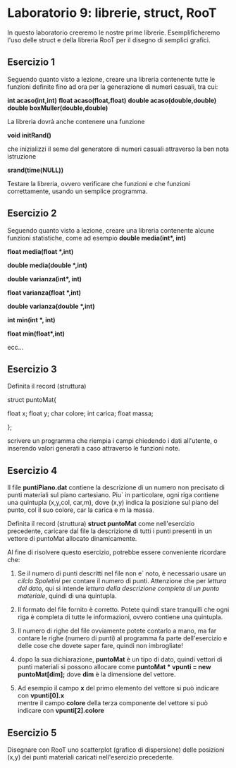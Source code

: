 # Laboratorio 9: librerie, struct, RooT


In questo laboratorio creeremo le nostre prime librerie. Esemplificheremo l'uso delle struct e della libreria RooT per il disegno di semplici grafici.

## Esercizio 1
Seguendo quanto visto a lezione, creare una libreria contenente tutte le funzioni definite fino ad ora per la generazione di numeri casuali, tra cui:

__int acaso(int,int)__
__float acaso(float,float)__
__double acaso(double,double)__
__double boxMuller(double,double)__

La libreria dovrà anche contenere una funzione 

__void initRand()__

che inizializzi il seme del generatore di numeri casuali attraverso la ben nota istruzione 

__srand(time(NULL))__

Testare la libreria, ovvero verificare che funzioni e che funzioni correttamente, usando un semplice programma.


## Esercizio 2
Seguendo quanto visto a lezione, creare una libreria contenente alcune funzioni statistiche, come ad esempio
__double  media(int*, int)__

__float  media(float *,int)__

__double  media(double *,int)__

__double  varianza(int*, int)__

__float  varianza(float *,int)__

__double  varianza(double *,int)__

__int min(int *, int)__

__float min(float*,int)__

ecc...


## Esercizio 3

Definita il record (struttura)

struct puntoMat{

float x;
float y;
char colore;
int carica;
float massa;

};

scrivere un programma che riempia i campi chiedendo i dati all'utente, o inserendo valori generati a caso attraverso le funzioni note.


## Esercizio 4

Il file __puntiPiano.dat__ contiene la descrizione di un numero non precisato di punti materiali sul piano cartesiano. Piu` in particolare, ogni riga contiene una quintupla (x,y,col, car,m), dove (x,y) indica la posizione sul piano del punto, col il suo colore, car la carica e m la massa.

Definita il record (struttura) __struct puntoMat__ come nell'esercizio precedente, caricare dal file la descrizione di tutti i punti  presenti in un vettore di puntoMat allocato dinamicamente.

Al fine di risolvere questo esercizio, potrebbe essere conveniente ricordare che:

1. Se il numero di punti descritti nel file non e` noto, è necessario usare un _cilclo Spoletini_ per contare il numero di punti. Attenzione che per _lettura del dato_, qui si intende _lettura della descrizione completa di un punto materiale_, quindi di una quintupla.

2. Il formato del file fornito è corretto. Potete quindi stare tranquilli che ogni riga è completa di tutte le informazioni, ovvero contiene una quintupla.

3. Il numero di righe del file ovviamente potete contarlo a mano, ma far contare le righe (numero di punti) al programma fa parte dell'esercizio e delle cose che dovete saper fare, quindi non imbrogliate!

4. dopo la sua dichiarazione, __puntoMat__ è  un tipo di dato, quindi vettori di punti materiali si possono allocare come
__puntoMat * vpunti = new puntoMat[dim];__
dove __dim__ è  la dimensione del vettore.

5. Ad esempio il campo __x__ del primo elemento del vettore si può indicare con 
__vpunti[0].x__ 	
mentre il campo __colore__ della terza componente del vettore si può indicare con
__vpunti[2].colore__

## Esercizio 5
Disegnare con RooT uno scatterplot (grafico di dispersione) delle posizioni (x,y) dei punti materiali caricati nell'esercizio precedente.